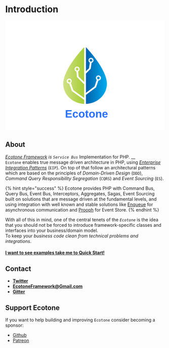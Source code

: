 # Introduction

![](.gitbook/assets/rsz_2vectorstock_21277268.png)

## About

[_Ecotone Framework_](https://github.com/ecotoneframework/ecotone) _is `Service Bus`_ Implementation for PHP. __  
`Ecotone` enables true  message driven architecture in PHP, using [_Enterprise Integration Patterns_](https://www.enterpriseintegrationpatterns.com/) \(`EIP`\). On top of that follow an architectural patterns which are based on the principles of _Domain-Driven Design_ \(`DDD`\), _Command Query Responsibility Segregation_ \(`CQRS`\) and _Event Sourcing_ \(`ES`\).

{% hint style="success" %}
Ecotone provides PHP with Command Bus, Query Bus, Event Bus, Interceptors, Aggregates, Sagas, Event Sourcing built on solutions that are message driven at the fundamental levels, and using integration with well known and stable solutions like [Enqueue](https://php-enqueue.github.io/) for asynchronous communication and [Prooph](http://getprooph.org) for Event Store.
{% endhint %}

  
With all of this in mind, one of the central tenets of the _`Ecotone`_ is the idea that you should not be forced to introduce framework-specific classes and interfaces into your business/domain model.   
To keep your _business code clean from technical problems and integrations_. 

#### [I want to see examples take me to Quick Start!](quick-start-php-ddd-cqrs-event-sourcing/)

## Contact

* [**Twitter**](https://twitter.com/EcotonePHP)
* **EcotoneFramework@Gmail.com**
* [**Gitter**](https://gitter.im/EcotonePHP/community)

## Support Ecotone

If you want to help building and improving `Ecotone` consider becoming a sponsor:

* [Github](https://github.com/sponsors/dgafka)
* [Patreon](https://www.patreon.com/dgafka)

